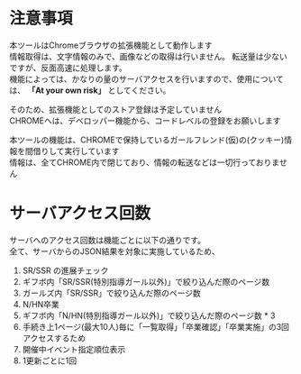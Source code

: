 # 注意事項

 本ツールはChromeブラウザの拡張機能として動作します  
 情報取得は、文字情報のみで、画像などの取得は行いません。
 転送量は少ないですが、反面高速に処理します。  
 機能によっては、かなりの量のサーバアクセスを行いますので、使用については、 **「At your own risk」** としてください。  

 そのため、拡張機能としてのストア登録は予定していません  
 CHROMEへは、デベロッパー機能から、コードレベルの登録をお願いします  

 本ツールの機能は、CHROMEで保持しているガールフレンド(仮)の(クッキー)情報を間借りして実行しています  
 情報は、全てCHROME内で閉じており、情報の転送などは一切行っておりません  

# サーバアクセス回数

サーバへのアクセス回数は機能ごとに以下の通りです。  
全て、サーバからのJSON結果を対象に実施しているため、  

 1. SR/SSR の進展チェック
  1. ギフボ内「SR/SSR(特別指導ガール以外)」で絞り込んだ際のページ数
  1. ガールズ内「SR/SSR」で絞り込んだ際のページ数
 1. N/HN卒業
  1. ギフボ内「N/HN(特別指導ガール以外)」で絞り込んだ際のページ数 * 3
   1. 手続き上1ページ(最大10人)毎に「一覧取得」「卒業確認」「卒業実施」の3回アクセスするため
 1. 開催中イベント指定順位表示
  1. 1更新ごとに1回


